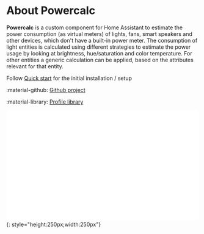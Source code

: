 # About Powercalc

**Powercalc** is a custom component for Home Assistant to estimate the power consumption (as virtual meters) of lights, fans, smart speakers and other devices, which don't have a built-in power meter. The consumption of light entities is calculated using different strategies to estimate the power usage by looking at brightness, hue/saturation and color temperature. For other entities a generic calculation can be applied, based on the attributes relevant for that entity.

Follow [Quick start](quick-start.md) for the initial installation / setup

:material-github: [Github project](https://github.com/bramstroker/homeassistant-powercalc)

:material-library: [Profile library](https://library.powercalc.nl)

![](img/logo2.svg){: style="height:250px;width:250px"}

